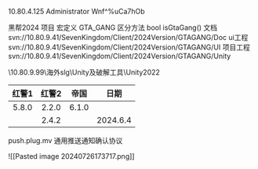 10.80.4.125
Administrator
Wnf^%uCa7hOb

黑帮2024
项目 宏定义 GTA_GANG
区分方法 bool isGtaGang()
文档
svn://10.80.9.41/SevenKingdom/Client/2024Version/GTAGANG/Doc
ui工程
svn://10.80.9.41/SevenKingdom/Client/2024Version/GTAGANG/UI
项目工程
svn://10.80.9.41/SevenKingdom/Client/2024Version/GTAGANG/Unity

\\10.80.9.99\海外slg\Unity及破解工具\Unity2022

|  红警1  |  红警2  |  帝国   |    日期    |
| :---: | :---: | :---: | :------: |
| 5.8.0 | 2.2.0 | 6.1.0 |          |
|       | 2.4.2 |       | 2024.6.4 |
push.plug.mv 通用推送通知确认协议

![[Pasted image 20240726173717.png]]
